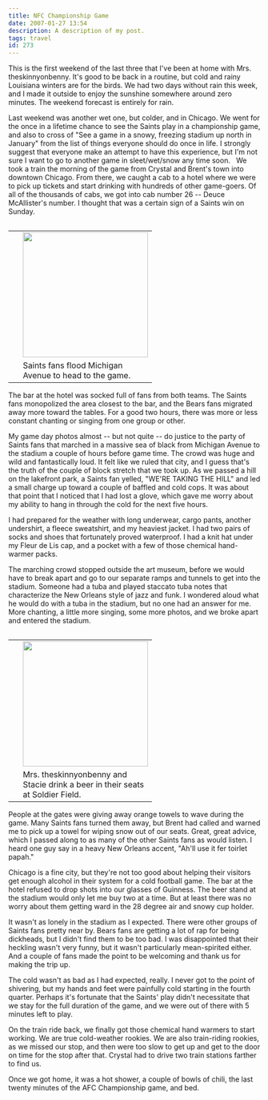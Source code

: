 ```yaml
---
title: NFC Championship Game
date: 2007-01-27 13:54
description: A description of my post.
tags: travel
id: 273
---
```

This is the first weekend of the last three that I've been at home with Mrs. theskinnyonbenny.  It's good to be back in a routine, but cold and rainy Louisiana winters are for the birds.  We had two days without rain this week, and I made it outside to enjoy the sunshine somewhere around zero minutes.  The weekend forecast is entirely for rain.

Last weekend was another wet one, but colder, and in Chicago.  We went for the once in a lifetime chance to see the Saints play in a championship game, and also to cross of "See a game in a snowy, freezing stadium up north in January" from the list of things everyone should do once in life.  I strongly suggest that everyone make an attempt to have this experience, but I'm not sure I want to go to another game in sleet/wet/snow any time soon.
<span class="spanEndPreview">&nbsp;</span>
We took a train the morning of the game from Crystal and Brent's town into downtown Chicago.  From there, we caught a cab to a hotel where we were to pick up tickets and start drinking with hundreds of other game-goers.  Of all of the thousands of cabs, we got into cab number 26 -- Deuce McAllister's number.  I thought that was a certain sign of a Saints win on Sunday.

<table cellpadding="2" align="right"><tr><td width="5" rowspan="2"><spacer type="block" width="5" height="1"></td><td width="250" ><img src="http://theskinnyonbenny.com/img/gal/027%20-%20Chicago%20Trip%2007%20-%20Saints%20vs.%20Bears/resIMG_20070121_0925.JPG" width="250"></td></tr><tr><td class="caption" width="250">Saints fans flood Michigan Avenue to head to the game.</td></tr></table>

The bar at the hotel was socked full of fans from both teams.  The Saints fans monopolized the area closest to the bar, and the Bears fans migrated away more toward the tables.  For a good two hours, there was more or less constant chanting or singing from one group or other.  

My <a onclick="window.open('/pg3.php?spgmGal=027%20-%20Chicago%20Trip%2007%20-%20Saints%20vs.%20Bears','027ChicagoTrip07SaintsvsBears','width=1024, height=768, toolbar=no, location = no, directories=no, menubar=no, resizable=yes, scrollbars=no');" onmouseover="chgImg ('i027ChicagoTrip07SaintsvsBears','img027ChicagoTrip07SaintsvsBearsRed');" onmouseout="chgImg ('i027ChicagoTrip07SaintsvsBears','img027ChicagoTrip07SaintsvsBears');" > game day photos</a> almost -- but not quite -- do justice to the party of Saints fans that marched in a massive sea of black from Michigan Avenue to the stadium a couple of hours before game time.  The crowd was huge and wild and fantastically loud.  It felt like we ruled that city, and I guess that's the truth of the couple of block stretch that we took up.  As we passed a hill on the lakefront park, a Saints fan yelled, "WE'RE TAKING THE HILL" and led a small charge up toward a couple of baffled and cold cops.  It was about that point that I noticed that I had lost a glove, which gave me worry about my ability to hang in through the cold for the next five hours.

I had prepared for the weather with long underwear, cargo pants, another undershirt, a fleece sweatshirt, and my heaviest jacket.  I had two pairs of socks and shoes that fortunately proved waterproof.  I had a knit hat under my Fleur de Lis cap, and a pocket with a few of those chemical hand-warmer packs.

The marching crowd stopped outside the art museum, before we would have to break apart and go to our separate ramps and tunnels to get into the stadium.  Someone had a tuba and played staccato tuba notes that characterize the New Orleans style of jazz and funk.  I wondered aloud what he would do with a tuba in the stadium, but no one had an answer for me.  More chanting, a little more singing, some more photos, and we broke apart and entered the stadium.

<table cellpadding="2" align="right"><tr><td width="5" rowspan="2"><spacer type="block" width="5" height="1"></td><td width="250" ><img src="http://theskinnyonbenny.com/img/gal/027%20-%20Chicago%20Trip%2007%20-%20Saints%20vs.%20Bears/resIMG_20070121_0962.JPG" width="250"></td></tr><tr><td class="caption" width="250">Mrs. theskinnyonbenny and Stacie drink a beer in their seats at Soldier Field.</td></tr></table>

People at the gates were giving away orange towels to wave during the game.  Many Saints fans turned them away, but Brent had called and warned me to pick up a towel for wiping snow out of our seats.  Great, great advice, which I passed along to as many of the other Saints fans as would listen.  I heard one guy say in a heavy New Orleans accent, "Ah'll use it fer toirlet papah."

Chicago is a fine city, but they're not too good about helping their visitors get enough alcohol in their system for a cold football game.  The bar at the hotel refused to drop shots into our glasses of Guinness.  The beer stand at the stadium would only let me buy two at a time.  But at least there was no worry about them getting ward in the 28 degree air and snowy cup holder.

It wasn't as lonely in the stadium as I expected.  There were other groups of Saints fans pretty near by.  Bears fans are getting a lot of rap for being dickheads, but I didn't find them to be too bad.  I was disappointed that their heckling wasn't very funny, but it wasn't particularly mean-spirited either.  And a couple of fans made the point to be welcoming and thank us for making  the trip up.

The cold wasn't as bad as I had expected, really.  I never got to the point of shivering, but my hands and feet were painfully cold starting in the fourth quarter.  Perhaps it's fortunate that the Saints' play didn't necessitate that we stay for the full duration of the game, and we were out of there with 5 minutes left to play.

On the train ride back, we finally got those chemical hand warmers to start working.  We are true cold-weather rookies.  We are also train-riding rookies, as we missed our stop, and then were too slow to get up and get to the door on time for the stop after that.  Crystal had to drive two train stations farther to find us.

Once we got home, it was a hot shower, a couple of bowls of chili, the last twenty minutes of the AFC Championship game, and bed.

